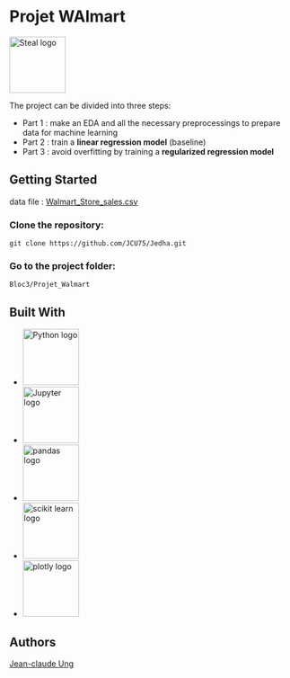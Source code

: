 # Projet WAlmart
<img src="https://upload.wikimedia.org/wikipedia/commons/c/ca/Walmart_logo.svg" alt="Steal logo" style="height: 100px; width:100px;"/>

The project can be divided into three steps:

- Part 1 : make an EDA and all the necessary preprocessings to prepare data for machine learning
- Part 2 : train a **linear regression model** (baseline)
- Part 3 : avoid overfitting by training a **regularized regression model**

## Getting Started

data file : [Walmart_Store_sales.csv](https://github.com/JCU75/Jedha/blob/main/Bloc3/Projet_Walmart/Walmart_Store_sales.csv)

### Clone the repository:
```
git clone https://github.com/JCU75/Jedha.git
```
### Go to the project folder:
```
Bloc3/Projet_Walmart
```

## Built With
  

  - <img src="https://upload.wikimedia.org/wikipedia/commons/c/c3/Python-logo-notext.svg" alt="Python logo" style="height: 100px; "/>

  - <img src="https://upload.wikimedia.org/wikipedia/commons/3/38/Jupyter_logo.svg" alt="Jupyter logo" style="height: 100px; "/>

  - <img src="https://upload.wikimedia.org/wikipedia/commons/e/ed/Pandas_logo.svg" alt="pandas logo" style="height: 100px; "/>

  - <img src="https://upload.wikimedia.org/wikipedia/commons/0/05/Scikit_learn_logo_small.svg" alt="scikit learn logo" style="height: 100px; "/>

  - <img src="https://upload.wikimedia.org/wikipedia/commons/8/8a/Plotly-logo.png" alt="plotly logo" style="height: 100px; "/>


## Authors

[Jean-claude Ung](https://github.com/JCU75)